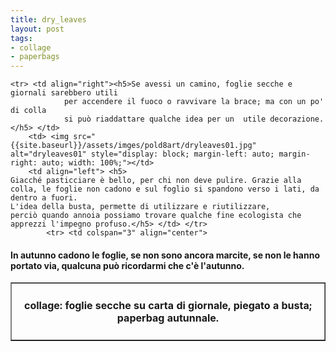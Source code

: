 ```yaml
---
title: dry_leaves
layout: post
tags:
- collage
- paperbags
---
```


<table border="1">
    <tr> <td  colspan="3" align="center"><h4>collage: foglie secche su carta di giornale, piegato a busta; paperbag autunnale.</h4> </td>   </tr>

    <tr> <td align="right"><h5>Se avessi un camino, foglie secche e giornali sarebbero utili 
				per accendere il fuoco o ravvivare la brace; ma con un po' di colla 
				si può riaddattare qualche idea per un  utile decorazione.</h5> </td>  
		<td> <img src="{{site.baseurl}}/assets/imges/pold8art/dryleaves01.jpg" alt="dryleaves01" style="display: block; margin-left: auto; margin-right: auto; width: 100%;"></td> 
		<td align="left"> <h5>
    Giacché pasticciare è bello, per chi non deve pulire. Grazie alla colla, le foglie non cadono e sul foglio si spandono verso i lati, da dentro a fuori.
    L'idea della busta, permette di utilizzare e riutilizzare, 
    perciò quando annoia possiamo trovare qualche fine ecologista che apprezzi l'impegno profuso.</h5> </td> </tr>
		    <tr> <td colspan="3" align="center">
<h4>
In autunno cadono le foglie, se non sono ancora marcite, se non le hanno portato via, qualcuna può ricordarmi che c'è l'autunno.
</h4>

</td> </tr>
</table>
